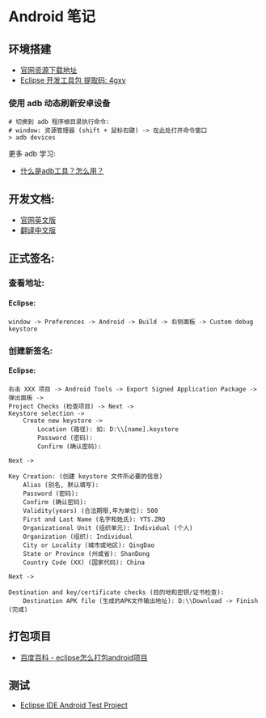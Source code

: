 # Android 笔记

## 环境搭建
* [官网资源下载地址](http://www.android-studio.org/)
* [Eclipse 开发工具包 提取码: 4gxv](https://pan.baidu.com/s/1_Y7cmIMfzBWoeiaiPg9ekg)


### 使用 adb 动态刷新安卓设备
```shell
# 切换到 adb 程序根目录执行命令:
# window: 资源管理器 (shift + 鼠标右键) -> 在此处打开命令窗口
> adb devices
```
更多 adb 学习:
* [什么是adb工具？怎么用？](https://jingyan.baidu.com/article/ce4366494962083773afd3d0.html)


## 开发文档:
* [官网英文版](https://docs.oracle.com/javase/8/docs/api/)
* [翻译中文版](http://www.android-doc.com/reference/packages.html)

## 正式签名:
### 查看地址:
#### Eclipse:
```shell
window -> Preferences -> Android -> Build -> 右侧面板 -> Custom debug keystore
```

### 创建新签名:
#### Eclipse:
```shell
右击 XXX 项目 -> Android Tools -> Export Signed Application Package -> 弹出面板 ->
Project Checks (检查项目) -> Next ->
Keystore selection ->
    Create new keystore ->
        Location (路径): 如: D:\\[name].keystore
        Password (密码):
        Confirm (确认密码):

Next ->

Key Creation: (创建 keystore 文件所必要的信息)
    Alias (别名, 默认填写):
    Password (密码):
    Confirm (确认密码):
    Validity(years) (合法期限,年为单位): 500
    First and Last Name (名字和姓氏): YTS.ZRQ
    Organizational Unit (组织单元): Individual (个人)
    Organization (组织): Individual
    City or Locality (城市或地区): QingDao
    State or Province (州或省): ShanDong
    Country Code (XX) (国家代码): China

Next ->

Destination and key/certificate checks (目的地和密钥/证书检查):
    Destination APK file (生成的APK文件输出地址): D:\\Download -> Finish (完成)
```

## 打包项目
* [百度百科 - eclipse怎么打包android项目](https://jingyan.baidu.com/article/fedf0737b7e76835ac8977a6.html)

## 测试
* [Eclipse IDE Android Test Project](http://www.cnblogs.com/GnagWang/archive/2010/12/16/1908710.html)
